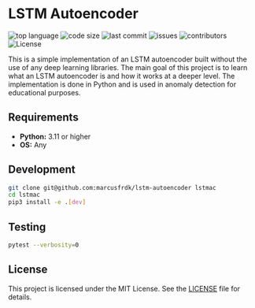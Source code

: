 # LSTM Autoencoder

![top language](https://img.shields.io/github/languages/top/marcusfrdk/lstm-autoencoder)
![code size](https://img.shields.io/github/languages/code-size/marcusfrdk/lstm-autoencoder)
![last commit](https://img.shields.io/github/last-commit/marcusfrdk/lstm-autoencoder)
![issues](https://img.shields.io/github/issues/marcusfrdk/lstm-autoencoder)
![contributors](https://img.shields.io/github/contributors/marcusfrdk/lstm-autoencoder)
![License](https://img.shields.io/github/license/marcusfrdk/lstm-autoencoder)

This is a simple implementation of an LSTM autoencoder built without the use of any deep learning libraries. The main goal of this project is to learn what an LSTM autoencoder is and how it works at a deeper level. The implementation is done in Python and is used in anomaly detection for educational purposes.

## Requirements

-   **Python:** 3.11 or higher
-   **OS:** Any

## Development

```bash
git clone git@github.com:marcusfrdk/lstm-autoencoder lstmac
cd lstmac
pip3 install -e .[dev]
```

## Testing

```bash
pytest --verbosity=0
```

## License

This project is licensed under the MIT License. See the [LICENSE](./LICENSE) file for details.
